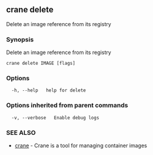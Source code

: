 ## crane delete

Delete an image reference from its registry

### Synopsis

Delete an image reference from its registry

```
crane delete IMAGE [flags]
```

### Options

```
  -h, --help   help for delete
```

### Options inherited from parent commands

```
  -v, --verbose   Enable debug logs
```

### SEE ALSO

* [crane](crane.md)	 - Crane is a tool for managing container images

